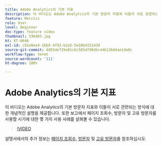 ```yaml
---
title: Adobe Analytics의 기본 지표
description: 이 비디오는 Adobe Analytics의 기본 방문자 지표와 이들이 서로 관련되는 방식에 대한 개념적인 설명을 제공합니다. 또한 보고에서 페이지 조회수, 방문자 및 고유 방문자를 사용할 시기에 대한 몇 가지 사용 사례를 살펴볼 수 있습니다.
feature: Metrics
role: User
level: Beginner
doc-type: feature video
thumbnail: 336483.jpg
kt: KT-8646
exl-id: c91e8ee4-16b9-4f93-b2a5-5e10b415143d
source-git-commit: dd65de735e01c6c5654f98dbc44b13b64ae1de0c
workflow-type: tm+mt
source-wordcount: '111'
ht-degree: 100%

---
```


# Adobe Analytics의 기본 지표

이 비디오는 Adobe Analytics의 기본 방문자 지표와 이들이 서로 관련되는 방식에 대한 개념적인 설명을 제공합니다. 또한 보고에서 페이지 조회수, 방문자 및 고유 방문자를 사용할 시기에 대한 몇 가지 사용 사례를 살펴볼 수 있습니다.

>[!VIDEO](https://video.tv.adobe.com/v/3437872/?quality=12&learn=on&captions=kor)

설명서에서의 추가 정보는 [페이지 조회수](https://experienceleague.adobe.com/docs/analytics/components/metrics/page-views.html?lang=ko), [방문자](https://experienceleague.adobe.com/docs/analytics/components/metrics/visits.html?lang=ko) 및 [고유 방문자](https://experienceleague.adobe.com/docs/analytics/components/metrics/unique-visitors.html?lang=ko)를 참조하십시오.
